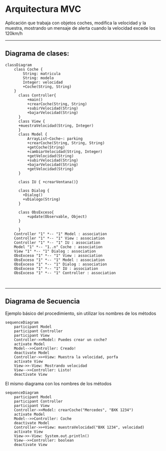 # Arquitectura MVC

Aplicación que trabaja con objetos coches, modifica la velocidad y la muestra, mostrando un mensaje de alerta cuando la velocidad excede los 120km/h

---
## Diagrama de clases:

```mermaid
classDiagram
    class Coche {
        String: matricula
        String: modelo
        Integer: velocidad
        +Coche(String, String)
    }
      class Controller{
          +main()
          +crearCoche(String, String)
          +subirVelocidad(String)
          +bajarVelocidad(String)
      }
      class View {
      +muestraVelocidad(String, Integer)
      }
      class Model {
          ArrayList~Coche~: parking
          +crearCoche(String, String, String)
          +getCoche(String)
          +cambiarVelocidad(String, Integer)
          +getVelocidad(String)
          +subirVelocidad(String)
          +bajarVelocidad(String)
          +getVelocidad(String)
      }
      
      class IU { +crearVentana()}
      
      class Dialog { 
        +Dialog() 
        +vDialogo(String)  
      }
      
      class ObsExceso{
          +update(Observable, Object)
      }
      
      }
    Controller "1" *-- "1" Model : association
    Controller "1" *-- "1" View : association
    Controller "1" *-- "1" IU : association
    Model "1" *-- "1..n" Coche : association
    View "1" *-- "1" Dialog : association
    ObsExceso "1" *-- "1" View : association
    ObsExceso "1" *-- "1" Model : association
    ObsExceso "1" *-- "1" Dialog : association
    ObsExceso "1" *-- "1" IU : association
    ObsExceso "1" *-- "1" Controller : association
      
      
```

---

## Diagrama de Secuencia

Ejemplo básico del procedimiento, sin utilizar los nombres de los métodos


```mermaid
sequenceDiagram
    participant Model
    participant Controller
    participant View
    Controller->>Model: Puedes crear un coche?
    activate Model
    Model-->>Controller: Creado!
    deactivate Model
    Controller->>+View: Muestra la velocidad, porfa
    activate View
    View->>-View: Mostrando velocidad
    View-->>Controller: Listo!
    deactivate View
```

El mismo diagrama con los nombres de los métodos

```mermaid
sequenceDiagram
    participant Model
    participant Controller
    participant View
    Controller->>Model: crearCoche("Mercedes", "BXK 1234")
    activate Model
    Model-->>Controller: Coche
    deactivate Model
    Controller->>+View: muestraVelocidad("BXK 1234", velocidad)
    activate View
    View->>-View: System.out.println()
    View-->>Controller: boolean
    deactivate View
```